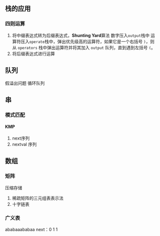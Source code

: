 ## 栈的应用
### 四则运算
1. 将中缀表达式转为后缀表达式，**Shunting Yard**算法
	数字压入`output`栈中
	运算符压入`operate`栈中，弹出优先级高的运算符，如果它是一个右括号 `)`，则从 `operators` 栈中弹出运算符并将其加入 `output` 队列，直到遇到左括号 `(`。
1. 将后缀表达式进行运算

## 队列
假溢出问题
循环队列

## 串
### 模式匹配
#### KMP
1. next序列
2. nextval 序列



## 数组

### 矩阵
压缩存储
1. 稀疏矩阵的三元组表表示法
2. 十字链表

### 广义表


ababaaababaa
next：0 1  1 

